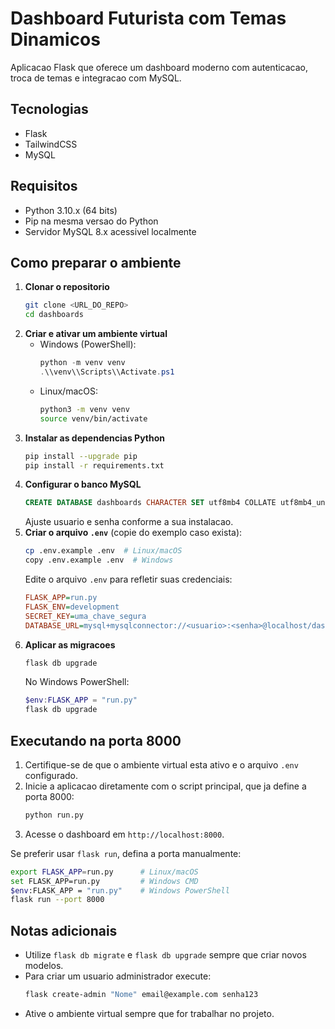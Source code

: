 # Dashboard Futurista com Temas Dinamicos

Aplicacao Flask que oferece um dashboard moderno com autenticacao, troca de temas e integracao com MySQL.

## Tecnologias

- Flask
- TailwindCSS
- MySQL

## Requisitos

- Python 3.10.x (64 bits)
- Pip na mesma versao do Python
- Servidor MySQL 8.x acessivel localmente

## Como preparar o ambiente


1. **Clonar o repositorio**
   ```bash
   git clone <URL_DO_REPO>
   cd dashboards
   ```
2. **Criar e ativar um ambiente virtual**
   - Windows (PowerShell):
     ```powershell
     python -m venv venv
     .\\venv\\Scripts\\Activate.ps1
     ```
   - Linux/macOS:
     ```bash
     python3 -m venv venv
     source venv/bin/activate
     ```
3. **Instalar as dependencias Python**
   ```bash
   pip install --upgrade pip
   pip install -r requirements.txt
   ```
4. **Configurar o banco MySQL**
   ```sql
   CREATE DATABASE dashboards CHARACTER SET utf8mb4 COLLATE utf8mb4_unicode_ci;
   ```
   Ajuste usuario e senha conforme a sua instalacao.
5. **Criar o arquivo `.env`** (copie do exemplo caso exista):
   ```bash
   cp .env.example .env  # Linux/macOS
   copy .env.example .env  # Windows
   ```
   Edite o arquivo `.env` para refletir suas credenciais:
   ```ini
   FLASK_APP=run.py
   FLASK_ENV=development
   SECRET_KEY=uma_chave_segura
   DATABASE_URL=mysql+mysqlconnector://<usuario>:<senha>@localhost/dashboards
   ```
6. **Aplicar as migracoes**
   ```bash
   flask db upgrade
   ```
   No Windows PowerShell:
   ```powershell
   $env:FLASK_APP = "run.py"
   flask db upgrade
   ```

## Executando na porta 8000

1. Certifique-se de que o ambiente virtual esta ativo e o arquivo `.env` configurado.
2. Inicie a aplicacao diretamente com o script principal, que ja define a porta 8000:
   ```bash
   python run.py
   ```
3. Acesse o dashboard em `http://localhost:8000`.

Se preferir usar `flask run`, defina a porta manualmente:
```bash
export FLASK_APP=run.py      # Linux/macOS
set FLASK_APP=run.py         # Windows CMD
$env:FLASK_APP = "run.py"    # Windows PowerShell
flask run --port 8000
```

## Notas adicionais

- Utilize `flask db migrate` e `flask db upgrade` sempre que criar novos modelos.
- Para criar um usuario administrador execute:
  ```bash
  flask create-admin "Nome" email@example.com senha123
  ```
- Ative o ambiente virtual sempre que for trabalhar no projeto.
